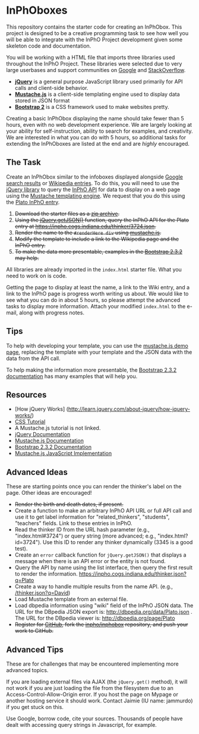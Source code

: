 InPhOboxes
==============

This repository contains the starter code for creating an InPhObox. This project
is designed to be a creative programming task to see how well you will be able
to integrate with the InPhO Project development given some skeleton code and
documentation. 

You will be working with a HTML file that imports three libraries used
throughout the InPhO Project. These libraries were selected due to very
large userbases and support communities on [Google](http://google.com) and
[StackOverflow](http://stackoverflow.com).
*   **[jQuery](http://jquery.com)** is a general purpose JavaScript library used
primarily for API calls and client-side behavior. 
*   **[Mustache.js](http://mustache.github.io/)** is a client-side templating engine used to display data
stored in JSON format
*   **[Bootstrap 2](http://getbootstrap.com/2.3.2/)** is a CSS framework used to make websites
pretty. 


Creating a basic InPhObox displaying the name should take fewer than 5 hours,
even with no web development experience. We are largely looking at your ability
for self-instruction, ability to search for examples, and creativity. We are
interested in what you can do with 5 hours, so additional tasks for extending
the InPhOboxes are listed at the end and are *highly* encouraged.

The Task
-----------
Create an InPhObox similar to the infoboxes displayed alongside [Google search
results](https://www.google.com/search?q=plato) or [Wikipedia
entries](http://en.wikipedia.org/wiki/Plato). To do this, you will need to use
the [jQuery library](http://jquery.com/) to query the [InPhO
API](https://inpho.cogs.indiana.edu/docs/) for data to display on a web page
using the [Mustache templating engine](http://mustache.github.io/).  We request
that you do this using the [Plato InPhO
entry](https://inpho.cogs.indiana.edu/thinker/3724).

1.  ~~Download the starter files as a [zip archive](https://github.com/inpho/inphobox/archive/master.zip).~~
2.  ~~Using the [jQuery.getJSON()](http://api.jquery.com/jQuery.getJSON/)
function, query the InPhO API for the Plato entry at 
https://inpho.cogs.indiana.edu/thinker/3724.json.~~
3.  ~~Render the name to the `#renderHere div` using 
[mustache.js](http://mustache.github.io/mustache.5.html).~~
4.  ~~Modify the template to include a link to the Wikipedia page and the InPhO entry.~~
5.  ~~To make the data more presentable, examples in the [Bootstrap 2.3.2](http://getbootstrap.com/2.3.2/index.html) may help.~~

All libraries are already imported in the `index.html` starter file. What you
need to work on is code.

Getting the page to display at least the name, a link to the Wiki entry, and a
link to the InPhO page is progress worth writing us about. We would like to see
what you can do in about 5 hours, so please attempt the advanced tasks to
display more information. Attach your modified `index.html` to the e-mail, along
with progress notes.

Tips
------
To help with developing your template, you can use the [mustache.js demo
page](http://mustache.github.io/#demo), replacing the template with your
template and the JSON data with the data from the API call.

To help making the information more presentable, the
[Bootstrap 2.3.2 documentation](http://getbootstrap.com/2.3.2/)
has many examples that will help you.

Resources
-----------
*   [How jQuery Works] (http://learn.jquery.com/about-jquery/how-jquery-works/)
*   [CSS Tutorial](http://learn.shayhowe.com/html-css/)
*   A Mustache.js tutorial is not linked.
*   [jQuery Documentation](http://api.jquery.com/)
*   [Mustache.js Documentation](http://mustache.github.io/mustache.5.html)
*   [Bootstrap 2.3.2 Documentation](http://getbootstrap.com/2.3.2/)
*   [Mustache.js JavaScript Implementation](https://github.com/janl/mustache.js)

Advanced Ideas
----------------
These are starting points once you can render the thinker's label on the page.
Other ideas are encouraged!

*   ~~Render the birth and death dates, if present.~~
*   Create a function to make an arbitrary InPhO API URL or full API call 
    and use it to get label information for "related_thinkers", "students", 
    "teachers" fields. Link to these entries in InPhO.
*   Read the thinker ID from the URL hash parameter (e.g., "index.html#3724")
    or query string (more advanced; e.g., "index.html?id=3724"). Use this ID to
    render any thinker dynamically (3345 is a good test).
*   Create an `error` callback function for `jQuery.getJSON()` that displays a
    message when there is an API error or the entity is not found.
*   Query the API by name using the list interface, then query the first result
    to render the information. https://inpho.cogs.indiana.edu/thinker.json?q=Plato
*   Create a way to handle multiple results from the name API. (e.g., [/thinker.json?q=David](https://inpho.cogs.indiana.edu/thinker.json?q=David))
*   Load Mustache template from an external file.
*   Load dbpedia information using "wiki" field of the InPhO JSON data. 
    The URL for the DBpedia JSON export is: http://dbpedia.org/data/Plato.json . 
    The URL for the DBpedia viewer is: http://dbpedia.org/page/Plato
*   ~~Register for [GitHub](http://github.com), fork the
    [inpho/inphobox](http://github.com/inpho/inphobox) repository, and push your
    work to GitHub.~~

Advanced Tips
---------------
These are for challenges that may be encountered implementing more advanced
topics.

If you are loading external files via AJAX (the `jQuery.get()` 
method), it will not work if you are just loading the file from the filesystem
due to an Access-Control-Allow-Origin error. If you host the page on Mypage
or another hosting service it should work. Contact Jaimie (IU name: jammurdo) 
if you get stuck on this.

Use Google, borrow code, cite your sources. Thousands of people have dealt with
accessing query strings in Javascript, for example.
